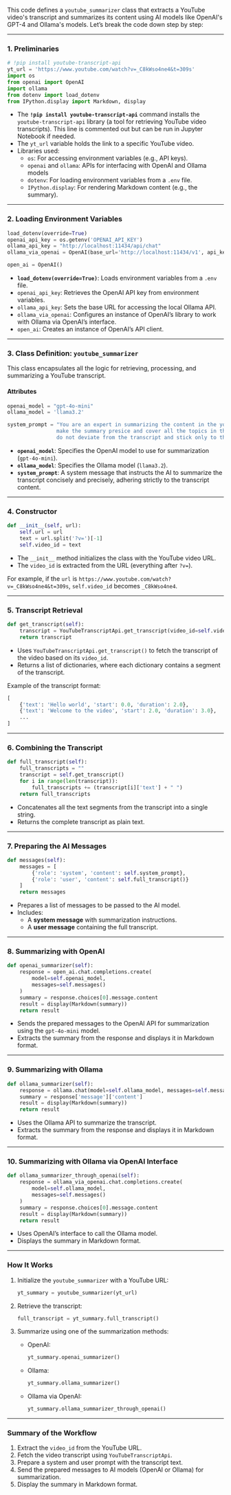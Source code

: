 This code defines a `youtube_summarizer` class that extracts a YouTube video's transcript and summarizes its content using AI models like OpenAI's GPT-4 and Ollama's models. Let’s break the code down step by step:

* * *

### **1\. Preliminaries**

```python
# !pip install youtube-transcript-api
yt_url = 'https://www.youtube.com/watch?v=_C8kWso4ne4&t=309s'
import os
from openai import OpenAI
import ollama
from dotenv import load_dotenv
from IPython.display import Markdown, display
```

-   The **`!pip install youtube-transcript-api`** command installs the `youtube-transcript-api` library (a tool for retrieving YouTube video transcripts). This line is commented out but can be run in Jupyter Notebook if needed.
-   The `yt_url` variable holds the link to a specific YouTube video.
-   Libraries used:
    -   `os`: For accessing environment variables (e.g., API keys).
    -   `openai` and `ollama`: APIs for interfacing with OpenAI and Ollama models
    -   `dotenv`: For loading environment variables from a `.env` file.
    -   `IPython.display`: For rendering Markdown content (e.g., the summary).
* * *

### **2\. Loading Environment Variables**

```python
load_dotenv(override=True)
openai_api_key = os.getenv('OPENAI_API_KEY')
ollama_api_key = "http://localhost:11434/api/chat"
ollama_via_openai = OpenAI(base_url='http://localhost:11434/v1', api_key='ollama')

open_ai = OpenAI()
```

-   **`load_dotenv(override=True)`**: Loads environment variables from a `.env` file.
-   `openai_api_key`: Retrieves the OpenAI API key from environment variables.
-   `ollama_api_key`: Sets the base URL for accessing the local Ollama API.
-   `ollama_via_openai`: Configures an instance of OpenAI’s library to work with Ollama via OpenAI’s interface.
-   `open_ai`: Creates an instance of OpenAI’s API client.
* * *

### **3\. Class Definition: `youtube_summarizer`**

This class encapsulates all the logic for retrieving, processing, and summarizing a YouTube transcript.

#### **Attributes**

```python
openai_model = "gpt-4o-mini"
ollama_model = 'llama3.2'

system_prompt = "You are an expert in summarizing the content in the youtube transcript \
                make the summary presice and cover all the topics in the transcript \
                do not deviate from the transcript and stick only to the content in the transcript"
```

-   **`openai_model`**: Specifies the OpenAI model to use for summarization (`gpt-4o-mini`).
-   **`ollama_model`**: Specifies the Ollama model (`llama3.2`).
-   **`system_prompt`**: A system message that instructs the AI to summarize the transcript concisely and precisely, adhering strictly to the transcript content.
* * *

### **4\. Constructor**

```python
def __init__(self, url):
    self.url = url
    text = url.split('?v=')[-1]
    self.video_id = text
```

-   The `__init__` method initializes the class with the YouTube video URL.
-   The `video_id` is extracted from the URL (everything after `?v=`).

For example, if the `url` is `https://www.youtube.com/watch?v=_C8kWso4ne4&t=309s`, `self.video_id` becomes `_C8kWso4ne4`.

* * *

### **5\. Transcript Retrieval**

```python
def get_transcript(self):
    transcript = YouTubeTranscriptApi.get_transcript(video_id=self.video_id)
    return transcript
```

-   Uses `YouTubeTranscriptApi.get_transcript()` to fetch the transcript of the video based on its `video_id`.
-   Returns a list of dictionaries, where each dictionary contains a segment of the transcript.

Example of the transcript format:

```python
[
    {'text': 'Hello world', 'start': 0.0, 'duration': 2.0},
    {'text': 'Welcome to the video', 'start': 2.0, 'duration': 3.0},
    ...
]
```

* * *

### **6\. Combining the Transcript**

```python
def full_transcript(self):
    full_transcripts = ""
    transcript = self.get_transcript()
    for i in range(len(transcript)):
        full_transcripts += (transcript[i]['text'] + " ")
    return full_transcripts
```

-   Concatenates all the text segments from the transcript into a single string.
-   Returns the complete transcript as plain text.
* * *

### **7\. Preparing the AI Messages**

```python
def messages(self):
    messages = [
        {'role': 'system', 'content': self.system_prompt},
        {'role': 'user', 'content': self.full_transcript()}
    ]
    return messages
```

-   Prepares a list of messages to be passed to the AI model.
-   Includes:
    -   A **system message** with summarization instructions.
    -   A **user message** containing the full transcript.
* * *

### **8\. Summarizing with OpenAI**

```python
def openai_summarizer(self):
    response = open_ai.chat.completions.create(
        model=self.openai_model,
        messages=self.messages()
    )
    summary = response.choices[0].message.content
    result = display(Markdown(summary))
    return result
```

-   Sends the prepared messages to the OpenAI API for summarization using the `gpt-4o-mini` model.
-   Extracts the summary from the response and displays it in Markdown format.
* * *

### **9\. Summarizing with Ollama**

```python
def ollama_summarizer(self):
    response = ollama.chat(model=self.ollama_model, messages=self.messages())
    summary = response['message']['content']
    result = display(Markdown(summary))
    return result
```

-   Uses the Ollama API to summarize the transcript.
-   Extracts the summary from the response and displays it in Markdown format.
* * *

### **10\. Summarizing with Ollama via OpenAI Interface**

```python
def ollama_summarizer_through_openai(self):
    response = ollama_via_openai.chat.completions.create(
        model=self.ollama_model,
        messages=self.messages()
    )
    summary = response.choices[0].message.content
    result = display(Markdown(summary))
    return result
```

-   Uses OpenAI’s interface to call the Ollama model.
-   Displays the summary in Markdown format.
* * *

### **How It Works**

1.  Initialize the `youtube_summarizer` with a YouTube URL:

    ```python
    yt_summary = youtube_summarizer(yt_url)
    ```

2.  Retrieve the transcript:

    ```python
    full_transcript = yt_summary.full_transcript()
    ```

3.  Summarize using one of the summarization methods:
    -   OpenAI:

        ```python
        yt_summary.openai_summarizer()
        ```

    -   Ollama:

        ```python
        yt_summary.ollama_summarizer()
        ```

    -   Ollama via OpenAI:

        ```python
        yt_summary.ollama_summarizer_through_openai()
        ```

* * *

### **Summary of the Workflow**

1.  Extract the `video_id` from the YouTube URL.
2.  Fetch the video transcript using `YouTubeTranscriptApi`.
3.  Prepare a system and user prompt with the transcript text.
4.  Send the prepared messages to AI models (OpenAI or Ollama) for summarization.
5.  Display the summary in Markdown format.

